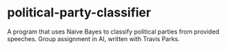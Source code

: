 # political-party-classifier
A program that uses Naive Bayes to classify political parties from provided speeches.
Group assignment in AI, written with Travis Parks.

